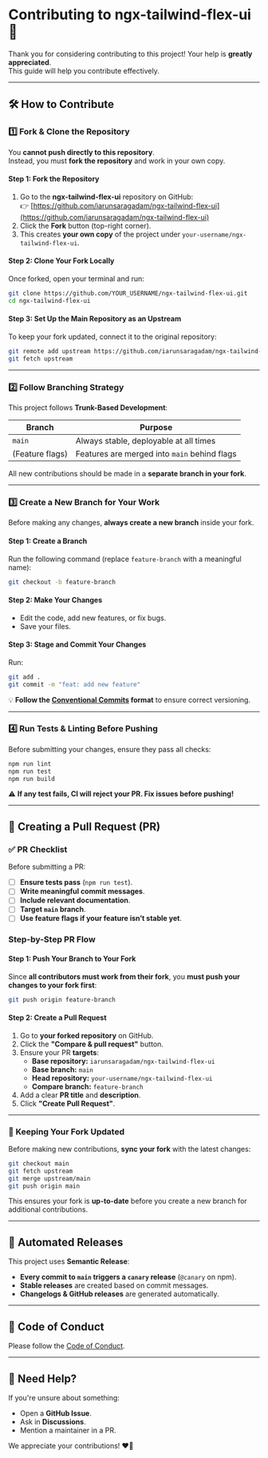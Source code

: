 # Contributing to ngx-tailwind-flex-ui 🚀

Thank you for considering contributing to this project! Your help is **greatly appreciated**.  
This guide will help you contribute effectively.

---

## 🛠️ How to Contribute

### 1️⃣ Fork & Clone the Repository
You **cannot push directly to this repository**.  
Instead, you must **fork the repository** and work in your own copy.

#### **Step 1: Fork the Repository**
1. Go to the **ngx-tailwind-flex-ui** repository on GitHub:  
   👉 [https://github.com/iarunsaragadam/ngx-tailwind-flex-ui](https://github.com/iarunsaragadam/ngx-tailwind-flex-ui)
2. Click the **Fork** button (top-right corner).
3. This creates **your own copy** of the project under `your-username/ngx-tailwind-flex-ui`.

#### **Step 2: Clone Your Fork Locally**
Once forked, open your terminal and run:
```sh
git clone https://github.com/YOUR_USERNAME/ngx-tailwind-flex-ui.git
cd ngx-tailwind-flex-ui
```

#### **Step 3: Set Up the Main Repository as an Upstream**
To keep your fork updated, connect it to the original repository:
```sh
git remote add upstream https://github.com/iarunsaragadam/ngx-tailwind-flex-ui.git
git fetch upstream
```

---

### 2️⃣ Follow Branching Strategy
This project follows **Trunk-Based Development**:

| Branch  | Purpose |
|---------|---------|
| `main`  | Always stable, deployable at all times |
| (Feature flags) | Features are merged into `main` behind flags |

All new contributions should be made in a **separate branch in your fork**.

---

### 3️⃣ Create a New Branch for Your Work
Before making any changes, **always create a new branch** inside your fork.

#### **Step 1: Create a Branch**
Run the following command (replace `feature-branch` with a meaningful name):
```sh
git checkout -b feature-branch
```

#### **Step 2: Make Your Changes**
- Edit the code, add new features, or fix bugs.
- Save your files.

#### **Step 3: Stage and Commit Your Changes**
Run:
```sh
git add .
git commit -m "feat: add new feature"
```

💡 **Follow the [Conventional Commits](https://www.conventionalcommits.org/en/v1.0.0/) format** to ensure correct versioning.

---

### 4️⃣ Run Tests & Linting Before Pushing
Before submitting your changes, ensure they pass all checks:
```sh
npm run lint
npm run test
npm run build
```
⚠️ **If any test fails, CI will reject your PR. Fix issues before pushing!**

---

## 🔀 Creating a Pull Request (PR)

### ✅ **PR Checklist**
Before submitting a PR:
- [ ] **Ensure tests pass** (`npm run test`).
- [ ] **Write meaningful commit messages**.
- [ ] **Include relevant documentation**.
- [ ] **Target `main` branch**.
- [ ] **Use feature flags if your feature isn’t stable yet**.

### **Step-by-Step PR Flow**
#### **Step 1: Push Your Branch to Your Fork**
Since **all contributors must work from their fork**, you **must push your changes to your fork first**:
```sh
git push origin feature-branch
```

#### **Step 2: Create a Pull Request**
1. Go to **your forked repository** on GitHub.
2. Click the **"Compare & pull request"** button.
3. Ensure your PR **targets**:
   - **Base repository:** `iarunsaragadam/ngx-tailwind-flex-ui`
   - **Base branch:** `main`
   - **Head repository:** `your-username/ngx-tailwind-flex-ui`
   - **Compare branch:** `feature-branch`
4. Add a clear **PR title** and **description**.
5. Click **"Create Pull Request"**.

---

### 🔄 Keeping Your Fork Updated
Before making new contributions, **sync your fork** with the latest changes:

```sh
git checkout main
git fetch upstream
git merge upstream/main
git push origin main
```
This ensures your fork is **up-to-date** before you create a new branch for additional contributions.

---

## 🚀 Automated Releases
This project uses **Semantic Release**:
- **Every commit to `main` triggers a `canary` release** (`@canary` on npm).
- **Stable releases** are created based on commit messages.
- **Changelogs & GitHub releases** are generated automatically.

---

## 📌 Code of Conduct
Please follow the [Code of Conduct](./CODE_OF_CONDUCT.md).

---

## 🎯 Need Help?
If you're unsure about something:
- Open a **GitHub Issue**.
- Ask in **Discussions**.
- Mention a maintainer in a PR.

We appreciate your contributions! ❤️🚀
